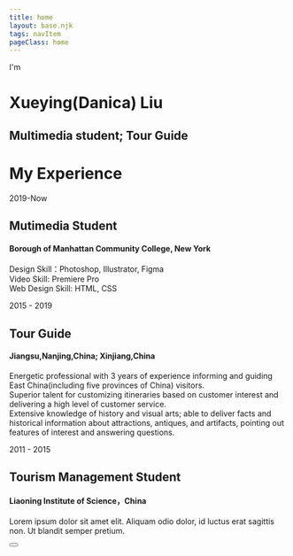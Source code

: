 ```yaml
---
title: home
layout: base.njk
tags: navItem
pageClass: home
---
```

<main>
        <div class="hero" id="home">
                 <div class="hero-content">
                            <div class="hero-text">
                                <p>I'm</p>
                                <h1>Xueying(Danica) Liu</h1>
                                <h2>Multimedia student; Tour Guide</h2>
                            </div>
                </div>
            </div>
        </div>
        <div class="experience" id="experience">
            <div class="container">
            <h1>My Experience</h1>
                <div class="timeline">
                    <div class="timeline-item left">
                        <div class="timeline-text">
                            <div class="timeline-date">2019-Now</div>
                            <h2>Mutimedia Student</h2>
                            <h4>Borough of Manhattan Community College, New York</h4>
                            <p>
                               Design Skill：Photoshop,  Illustrator, Figma<br>
          Video Skill: Premiere Pro<br>
          Web Design Skill: HTML, CSS
                            </p>
                        </div>
                    </div>
                    <div class="timeline-item right">
                        <div class="timeline-text">
                            <div class="timeline-date">2015 - 2019</div>
                            <h2>Tour Guide</h2>
                            <h4>Jiangsu,Nanjing,China; Xinjiang,China</h4>
                            <p>
                               Energetic professional with 3 years of experience informing and guiding East China(including five provinces of China) visitors. <br>Superior talent for customizing itineraries based on customer interest and delivering a high level of customer service. <br>Extensive knowledge of history and visual arts; able to deliver facts and historical information about attractions, antiques, and artifacts, pointing out features of interest and answering questions.
                            </p>
                        </div>
                    </div>
                    <div class="timeline-item left ">
                        <div class="timeline-text">
                            <div class="timeline-date">2011 - 2015</div>
                            <h2>Tourism Management Student</h2>
                            <h4>Liaoning Institute of Science，China</h4>
                            <p>
                                Lorem ipsum dolor sit amet elit. Aliquam odio dolor, id luctus erat sagittis non. Ut blandit semper pretium.
                            </p>
                        </div>
                    </div>
                </div>
            </div>
        </div>
<!-- Experience End -->
  <!-- Back to top button -->
     
<button onclick="topFunction()" id="myBtn" title="Go to top"><i class="fa fa-chevron-up"></i></button>   
</main>
        